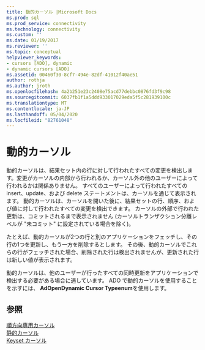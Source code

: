 ```yaml
---
title: 動的カーソル |Microsoft Docs
ms.prod: sql
ms.prod_service: connectivity
ms.technology: connectivity
ms.custom: ''
ms.date: 01/19/2017
ms.reviewer: ''
ms.topic: conceptual
helpviewer_keywords:
- cursors [ADO], dynamic
- dynamic cursors [ADO]
ms.assetid: 00460f30-8cf7-494e-82df-41012f40ae51
author: rothja
ms.author: jroth
ms.openlocfilehash: 4a2b251e23c2408e75acd77debbc0876fd3f9c98
ms.sourcegitcommit: 6037fb1f1a5ddd933017029eda5f5c281939100c
ms.translationtype: MT
ms.contentlocale: ja-JP
ms.lasthandoff: 05/04/2020
ms.locfileid: "82761048"
---
```

# <a name="dynamic-cursors"></a>動的カーソル
動的カーソルは、結果セット内の行に対して行われたすべての変更を検出します。変更がカーソルの内部から行われるか、カーソル外の他のユーザーによって行われるかは関係ありません。 すべてのユーザーによって行われたすべての insert、update、および delete ステートメントは、カーソルを通じて表示されます。 動的カーソルは、カーソルを開いた後に、結果セットの行、順序、および値に対して行われたすべての変更を検出できます。 カーソルの外部で行われた更新は、コミットされるまで表示されません (カーソルトランザクション分離レベルが "未コミット" に設定されている場合を除く)。  
  
 たとえば、動的カーソルが2つの行と別のアプリケーションをフェッチし、その行の1つを更新し、もう一方を削除するとします。 その後、動的カーソルでこれらの行がフェッチされた場合、削除された行は検出されませんが、更新された行は新しい値が表示されます。  
  
 動的カーソルは、他のユーザーが行ったすべての同時更新をアプリケーションで検出する必要がある場合に適しています。 ADO で動的カーソルを使用することを示すには、 **AdOpenDynamic Cursor Typeenum**を使用します。  
  
## <a name="see-also"></a>参照  
 [順方向専用カーソル](../../../ado/guide/data/forward-only-cursors.md)   
 [静的カーソル](../../../ado/guide/data/static-cursors.md)   
 [Keyset カーソル](../../../ado/guide/data/keyset-cursors.md)

